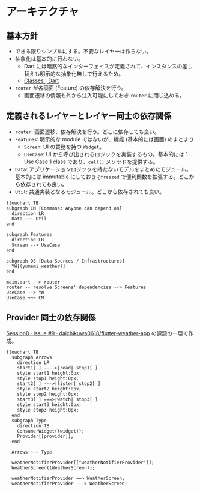 # アーキテクチャ

## 基本方針

- できる限りシンプルにする。不要なレイヤーは作らない。
- 抽象化は基本的に行わない。
  - Dart には暗黙的なインターフェイスが定義されて、インスタンスの差し替えも明示的な抽象化無しで行えるため。
  - [Classes | Dart](https://dart.dev/language/classes#implicit-interfaces)
- `router` が各画面 (Feature) の依存解決を行う。
  - 画面遷移の情報も外から注入可能にしておき `router` に閉じ込める。

## 定義されるレイヤーとレイヤー同士の依存関係

- `router`: 画面遷移、依存解決を行う。どこに依存しても良い。
- `Features`: 明示的な module ではないが、機能 (基本的には画面) のまとまり
  - `Screen`:  UI の責務を持つ `Widget`。
  - `UseCase`: UI から呼び出されるロジックを実装するもの。基本的には 1 Use Case 1 class であり、`call()` メソッドを提供する。
- `Data`: アプリケーションロジックを持たないモデルをまとめたモジュール。基本的には immutable にしておき `@freezed` で便利関数を拡張する。どこから依存されても良い。
- `Util`: 共通実装となるモジュール。どこから依存されても良い。

```mermaid
flowchart TB
subgraph CM [Commons: Anyone can depend on]
  direction LR
  Data ~~~ Util
end

subgraph Features
  direction LR
  Screen --> UseCase
end

subgraph DS [Data Sources / Infrastructures]
  YW[(yumemi_weather)]
end

main.dart --> router
router -- resolve Screens' dependencies --> Features
UseCase --> YW
UseCase ~~~ CM
```

## Provider 同士の依存関係

[Session8 · Issue #9 · daichikuwa0618/flutter-weather-app](https://github.com/daichikuwa0618/flutter-weather-app/issues/9) の課題の一環で作成。

```mermaid
flowchart TB
  subgraph Arrows
    direction LR
    start1[ ] -..->|read| stop1[ ]
    style start1 height:0px;
    style stop1 height:0px;
    start2[ ] --->|listen| stop2[ ]
    style start2 height:0px;
    style stop2 height:0px;
    start3[ ] ===>|watch| stop3[ ]
    style start3 height:0px;
    style stop3 height:0px;
  end
  subgraph Type
    direction TB
    ConsumerWidget((widget));
    Provider[[provider]];
  end

  Arrows ~~~ Type

  weatherNotifierProvider[["weatherNotifierProvider"]];
  WeatherScreen((WeatherScreen));

  weatherNotifierProvider ==> WeatherScreen;
  weatherNotifierProvider -.-> WeatherScreen;
```
